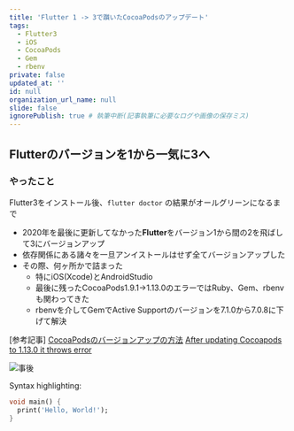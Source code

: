 ```yaml
---
title: 'Flutter 1 -> 3で躓いたCocoaPodsのアップデート'
tags:
  - Flutter3
  - iOS
  - CocoaPods
  - Gem
  - rbenv
private: false
updated_at: ''
id: null
organization_url_name: null
slide: false
ignorePublish: true # 執筆中断(記事執筆に必要なログや画像の保存ミス)
---
```


## Flutterのバージョンを1から一気に3へ

### やったこと

Flutter3をインストール後、`flutter doctor` の結果がオールグリーンになるまで

- 2020年を最後に更新してなかった**Flutter**をバージョン1から間の2を飛ばして3にバージョンアップ
- 依存関係にある諸々を一旦アンイストールはせず全てバージョンアップした
- その際、何ヶ所かで詰まった
  - 特にiOS(Xcode)とAndroidStudio
  - 最後に残ったCocoaPods1.9.1->1.13.0のエラーではRuby、Gem、rbenvも関わってきた
  - rbenvを介してGemでActive Supportのバージョンを7.1.0から7.0.8に下げて解決

[参考記事]
[CocoaPodsのバージョンアップの方法](https://qiita.com/Yuta/items/a20f4ea3207635b4ef9e)
[After updating Cocoapods to 1.13.0 it throws error](https://stackoverflow.com/questions/77236339/after-updating-cocoapods-to-1-13-0-it-throws-error)

![事後](https://qiita-image-store.s3.ap-northeast-1.amazonaws.com/0/342237/59ae0c6c-4c90-32f7-1e0b-2b6ad441e4b2.png)

Syntax highlighting:

```dart:main.dart
void main() {
  print('Hello, World!');
}
```
